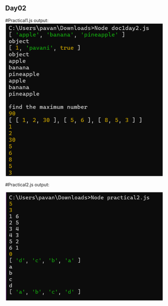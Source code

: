 <h2>Day02</h2>
#Practical1.js output:
<img src="output\Day02_practical1.png">


#Practical2.js output:

<img src="output\Day02_practical2.png">

